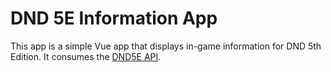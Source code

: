 # DND 5E Information App

This app is a simple Vue app that displays in-game information for DND 5th Edition. It consumes the
[DND5E API](http://www.dnd5eapi.co/).
